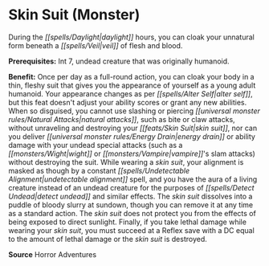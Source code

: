 ﻿---
cssclass: [feats]

---
# Skin Suit (Monster)

During the _[[spells/Daylight|daylight]]_ hours, you can cloak your unnatural form beneath a _[[spells/Veil|veil]]_ of flesh and blood.

**Prerequisites:** Int 7, undead creature that was originally humanoid.

**Benefit:** Once per day as a full-round action, you can cloak your body in a thin, fleshy suit that gives you the appearance of yourself as a young adult humanoid. Your appearance changes as per _[[spells/Alter Self|alter self]]_, but this feat doesn't adjust your ability scores or grant any new abilities. When so disguised, you cannot use slashing or piercing _[[universal monster rules/Natural Attacks|natural attacks]]_, such as bite or claw attacks, without unraveling and destroying your _[[feats/Skin Suit|skin suit]]_, nor can you deliver _[[universal monster rules/Energy Drain|energy drain]]_ or ability damage with your undead special attacks (such as a _[[monsters/Wight|wight]]_ or _[[monsters/Vampire|vampire]]_'s slam attacks) without destroying the suit. While wearing a _skin suit_, your alignment is masked as though by a constant _[[spells/Undetectable Alignment|undetectable alignment]]_ spell, and you have the aura of a living creature instead of an undead creature for the purposes of _[[spells/Detect Undead|detect undead]]_ and similar effects. The _skin suit_ dissolves into a puddle of bloody slurry at sundown, though you can remove it at any time as a standard action. The _skin suit_ does not protect you from the effects of being exposed to direct sunlight. Finally, if you take lethal damage while wearing your _skin suit_, you must succeed at a Reflex save with a DC equal to the amount of lethal damage or the _skin suit_ is destroyed.

**Source** Horror Adventures